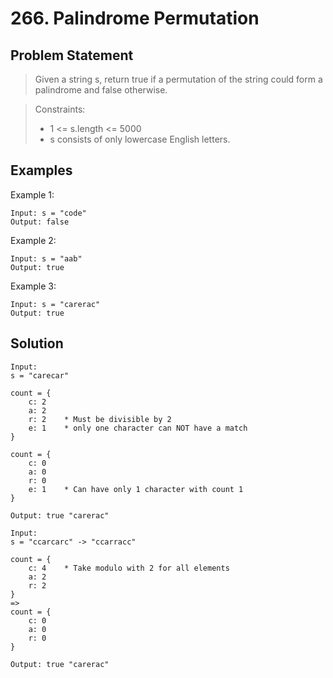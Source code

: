 # 266. Palindrome Permutation

## Problem Statement

> Given a string s, return true if a permutation of the string could form a palindrome and false otherwise.

> Constraints:
>
> - 1 <= s.length <= 5000
> - s consists of only lowercase English letters.

## Examples

Example 1:

```
Input: s = "code"
Output: false
```

Example 2:

```
Input: s = "aab"
Output: true
```

Example 3:

```
Input: s = "carerac"
Output: true
```

## Solution

```
Input:
s = "carecar"

count = {
    c: 2
    a: 2
    r: 2    * Must be divisible by 2
    e: 1    * only one character can NOT have a match
}

count = {
    c: 0
    a: 0
    r: 0
    e: 1    * Can have only 1 character with count 1
}

Output: true "carerac"

Input:
s = "ccarcarc" -> "ccarracc"

count = {
    c: 4    * Take modulo with 2 for all elements
    a: 2
    r: 2
}
=>
count = {
    c: 0
    a: 0
    r: 0
}

Output: true "carerac"
```
